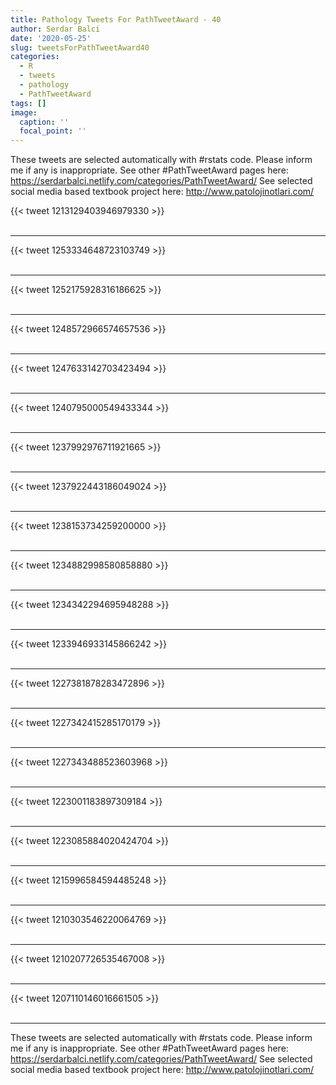 ```yaml
---
title: Pathology Tweets For PathTweetAward - 40
author: Serdar Balci
date: '2020-05-25'
slug: tweetsForPathTweetAward40
categories:
  - R
  - tweets
  - pathology
  - PathTweetAward
tags: []
image:
  caption: ''
  focal_point: ''
---
```



These tweets are selected automatically with #rstats code. Please inform me if any is inappropriate.
See other #PathTweetAward pages here: https://serdarbalci.netlify.com/categories/PathTweetAward/ 
See selected social media based textbook project here: http://www.patolojinotlari.com/

{{< tweet 1213129403946979330 >}}
<br>
<br>
<hr>
{{< tweet 1253334648723103749 >}}
<br>
<br>
<hr>
{{< tweet 1252175928316186625 >}}
<br>
<br>
<hr>
{{< tweet 1248572966574657536 >}}
<br>
<br>
<hr>
{{< tweet 1247633142703423494 >}}
<br>
<br>
<hr>
{{< tweet 1240795000549433344 >}}
<br>
<br>
<hr>
{{< tweet 1237992976711921665 >}}
<br>
<br>
<hr>
{{< tweet 1237922443186049024 >}}
<br>
<br>
<hr>
{{< tweet 1238153734259200000 >}}
<br>
<br>
<hr>
{{< tweet 1234882998580858880 >}}
<br>
<br>
<hr>
{{< tweet 1234342294695948288 >}}
<br>
<br>
<hr>
{{< tweet 1233946933145866242 >}}
<br>
<br>
<hr>
{{< tweet 1227381878283472896 >}}
<br>
<br>
<hr>
{{< tweet 1227342415285170179 >}}
<br>
<br>
<hr>
{{< tweet 1227343488523603968 >}}
<br>
<br>
<hr>
{{< tweet 1223001183897309184 >}}
<br>
<br>
<hr>
{{< tweet 1223085884020424704 >}}
<br>
<br>
<hr>
{{< tweet 1215996584594485248 >}}
<br>
<br>
<hr>
{{< tweet 1210303546220064769 >}}
<br>
<br>
<hr>
{{< tweet 1210207726535467008 >}}
<br>
<br>
<hr>
{{< tweet 1207110146016661505 >}}
<br>
<br>
<hr>


These tweets are selected automatically with #rstats code. Please inform me if any is inappropriate.
See other #PathTweetAward pages here: https://serdarbalci.netlify.com/categories/PathTweetAward/ 
See selected social media based textbook project here: http://www.patolojinotlari.com/
